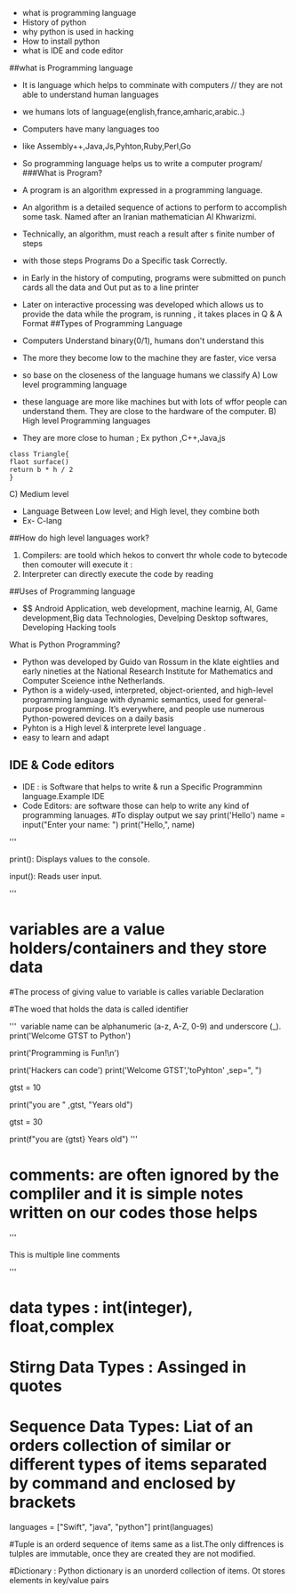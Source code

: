 - what is programming language
- History of python
- why python is used in hacking
- How to install python
- what is IDE and code editor


##what is Programming language
- It is language which helps to comminate with computers // they are not able to understand human languages
- we humans lots of language(english,france,amharic,arabic..)
- Computers have many languages too
- like Assembly++,Java,Js,Pyhton,Ruby,Perl,Go
- So programming language helps us to write a computer program/
###What is Program?
- A program is an algorithm expressed in a programming language.
- An algorithm is a detailed sequence of actions to perform to accomplish some task. Named after an Iranian mathematician Al Khwarizmi.
- Technically, an algorithm, must reach a result after s finite number of steps
- with those steps Programs Do a Specific task Correctly.
- in Early in the history of computing, programs were submitted on punch cards all the data and Out put as to a line printer
- Later on interactive processing was developed which allows us to provide the data while the program, is running , it takes places in Q & A Format
##Types  of  Programming Language

- Computers Understand binary(0/1), humans don't understand this
- The more they become low to the machine they are faster, vice versa
- so base on the closeness of the language humans we classify 
A) Low level programming language
- these language are more like machines but with lots of wffor people can understand them. They are close to the hardware of the computer.
B) High level Programming languages
- They are more close to human ; Ex python ,C++,Java,js
```
class Triangle{
flaot surface()
return b * h / 2
}
```
C) Medium level
- Language Between Low level; and High level, they combine both
- Ex- C-lang

##How do high level languages work?
1. Compilers: are toold which hekos to convert thr whole code to bytecode then comouter will execute it : 
2. Interpreter can directly execute the code by reading

##Uses of Programming language
- $$ Android Application, web development, machine learnig, AI, Game development,Big data Technologies, Develping Desktop softwares, Developing Hacking tools

What is Python Programming?
- Python was developed by Guido van Rossum in the klate eightlies and early nineties at the National Research Institute for Mathematics and Computer Sceience inthe Netherlands.
- Python is a widely-used, interpreted, object-oriented, and high-level programming language with dynamic semantics, used for general-purpose programming. It’s everywhere, and people use numerous Python-powered devices on a daily basis
- Pyhton is a High level & interprete level language .
- easy to learn and adapt

## IDE & Code editors
- IDE : is Software that helps to write & run a Specific Programminn language.Example IDE
- Code Editors: are software those can help to write any kind of programming lanuages.
#To display output we say
print('Hello')
name = input("Enter your name: ")
print("Hello,", name)

'''

print(): Displays values to the console.

input(): Reads user input.

'''

# variables are a value holders/containers and they store data

#The process of giving value to variable is calles variable Declaration

#The woed that holds the data is called identifier

'''
 variable name can be alphanumeric (a-z, A-Z, 0-9) and underscore (_).
print('Welcome GTST to Python')

print('Programming is Fun!\n')

print('Hackers can code')
print('Welcome GTST','toPyhton' ,sep=", ")

gtst = 10

print("you are " ,gtst, "Years old")

gtst = 30

print(f"you are {gtst} Years old")
'''

# comments: are often ignored by the compliler and it is simple notes written on our codes those helps
'''

This is multiple line comments

'''

# data types : int(integer), float,complex

# Stirng Data Types : Assinged in quotes

# Sequence Data Types: Liat of an orders collection of similar or different types of items separated by command and enclosed by brackets

languages = ["Swift", "java", "python"]
print(languages)

#Tuple is an orderd sequence of items same as a list.The only diffrences is tulples are immutable, once they are created they are not modified.

#Dictionary : Python dictionary is an unorderd collection of items. Ot stores elements in key/value pairs

